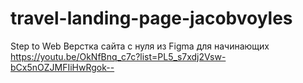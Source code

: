 # travel-landing-page-jacobvoyles
Step to Web Верстка сайта с нуля из Figma для начинающих
https://youtu.be/OkNfBnq_c7c?list=PL5_s7xdj2Vsw-bCx5nOZJMFIiHwRgok--
